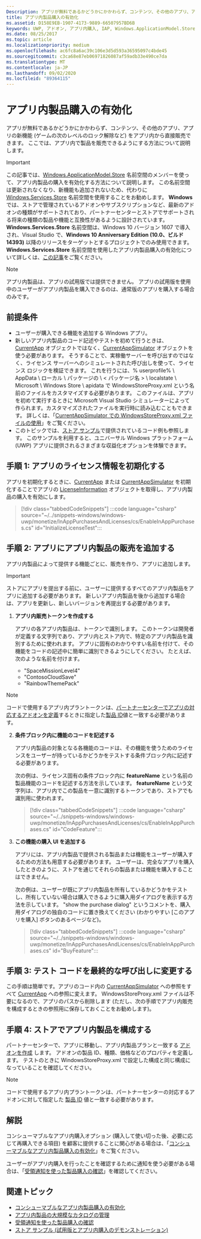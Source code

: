 ```yaml
---
Description: アプリが無料であるかどうかにかかわらず、コンテンツ、その他のアプリ、アプリの新機能 (ゲームの次のレベルのロック解除など) をアプリ内から直接販売できます。 ここでは、アプリ内で製品を販売できるようにする方法について説明します。
title: アプリ内製品購入の有効化
ms.assetid: D158E9EB-1907-4173-9889-66507957BD6B
keywords: UWP, アドオン, アプリ内購入, IAP, Windows.ApplicationModel.Store
ms.date: 08/25/2017
ms.topic: article
ms.localizationpriority: medium
ms.openlocfilehash: ac6fc8a6ac39c106e3d5d593a36595097c4bde45
ms.sourcegitcommit: c3ca68e87eb06971826087af59adb33e490ce7da
ms.translationtype: MT
ms.contentlocale: ja-JP
ms.lasthandoff: 09/02/2020
ms.locfileid: "89364115"
---
```

# <a name="enable-in-app-product-purchases"></a>アプリ内製品購入の有効化

アプリが無料であるかどうかにかかわらず、コンテンツ、その他のアプリ、アプリの新機能 (ゲームの次のレベルのロック解除など) をアプリ内から直接販売できます。 ここでは、アプリ内で製品を販売できるようにする方法について説明します。

> [!IMPORTANT]
> この記事では、[Windows.ApplicationModel.Store](/uwp/api/windows.applicationmodel.store) 名前空間のメンバーを使って、アプリ内製品の購入を有効化する方法について説明します。 この名前空間は更新されなくなり、新機能も追加されないため、代わりに [Windows.Services.Store](/uwp/api/windows.services.store) 名前空間を使用することをお勧めします。 **Windows**では、ストアで管理されているアドオンやサブスクリプションなど、最新のアドオンの種類がサポートされており、パートナーセンターとストアでサポートされる将来の種類の製品や機能と互換性があるように設計されています。 **Windows.Services.Store** 名前空間は、Windows 10 バージョン 1607 で導入され、Visual Studio で、**Windows 10 Anniversary Edition (10.0、ビルド 14393)** 以降のリリースをターゲットとするプロジェクトでのみ使用できます。 **Windows.Services.Store** 名前空間を使用したアプリ内製品購入の有効化について詳しくは、[この記事](enable-in-app-purchases-of-apps-and-add-ons.md)をご覧ください。

> [!NOTE]
> アプリ内製品は、アプリの試用版では提供できません。 アプリの試用版を使用中のユーザーがアプリ内製品を購入できるのは、通常版のアプリを購入する場合のみです。

## <a name="prerequisites"></a>前提条件

-   ユーザーが購入できる機能を追加する Windows アプリ。
-   新しいアプリ内製品のコード記述やテストを初めて行うときは、[CurrentApp](/uwp/api/Windows.ApplicationModel.Store.CurrentApp) オブジェクトではなく、[CurrentAppSimulator](/uwp/api/Windows.ApplicationModel.Store.CurrentAppSimulator) オブジェクトを使う必要があります。 そうすることで、実稼働サーバーを呼び出すのではなく、ライセンス サーバーへのシミュレートされた呼び出しを使って、ライセンス ロジックを検証できます。 これを行うには、% userprofile% \\ AppData \\ ローカル \\ パッケージの \\ &lt; パッケージ名 &gt; \\ localstate \\ Microsoft \\ Windows Store \\ apidata で WindowsStoreProxy.xml という名前のファイルをカスタマイズする必要があります。 このファイルは、アプリを初めて実行するときに Microsoft Visual Studio シミュレーターによって作られます。カスタマイズされたファイルを実行時に読み込むこともできます。 詳しくは、「[CurrentAppSimulator での WindowsStoreProxy.xml ファイルの使用](in-app-purchases-and-trials-using-the-windows-applicationmodel-store-namespace.md#proxy)」をご覧ください。
-   このトピックでは、[ストア サンプル](https://github.com/Microsoft/Windows-universal-samples/tree/win10-1507/Samples/Store)で提供されているコード例も参照します。 このサンプルを利用すると、ユニバーサル Windows プラットフォーム (UWP) アプリに提供されるさまざまな収益化オプションを体験できます。

## <a name="step-1-initialize-the-license-info-for-your-app"></a>手順 1: アプリのライセンス情報を初期化する

アプリを初期化するときに、[CurrentApp](/uwp/api/Windows.ApplicationModel.Store.CurrentApp) または [CurrentAppSimulator](/uwp/api/Windows.ApplicationModel.Store.CurrentAppSimulator) を初期化することでアプリの [LicenseInformation](/uwp/api/Windows.ApplicationModel.Store.LicenseInformation) オブジェクトを取得し、アプリ内製品の購入を有効にします。

> [!div class="tabbedCodeSnippets"]
:::code language="csharp" source="~/../snippets-windows/windows-uwp/monetize/InAppPurchasesAndLicenses/cs/EnableInAppPurchases.cs" id="InitializeLicenseTest":::

## <a name="step-2-add-the-in-app-offers-to-your-app"></a>手順 2: アプリにアプリ内製品の販売を追加する

アプリ内製品によって提供する機能ごとに、販売を作り、アプリに追加します。

> [!IMPORTANT]
> ストアにアプリを提出する前に、ユーザーに提供するすべてのアプリ内製品をアプリに追加する必要があります。 新しいアプリ内製品を後から追加する場合は、アプリを更新し、新しいバージョンを再提出する必要があります。

1.  **アプリ内販売トークンを作成する**

    アプリの各アプリ内製品は、トークンで識別します。 このトークンは開発者が定義する文字列であり、アプリ内とストア内で、特定のアプリ内製品を識別するために使われます。 アプリに固有のわかりやすい名前を付けて、その機能をコードの記述中に簡単に識別できるようにしてください。 たとえば、次のような名前を付けます。

    * "SpaceMissionLevel4"
    * "ContosoCloudSave"
    * "RainbowThemePack"

  > [!NOTE]
  > コードで使用するアプリ内プラントークンは、[パートナーセンターでアプリの対応するアドオンを定義](../publish/add-on-submissions.md)するときに指定した[製品 ID](../publish/set-your-add-on-product-id.md#product-id)値と一致する必要があります。

2.  **条件ブロック内に機能のコードを記述する**

    アプリ内製品の対象となる各機能のコードは、その機能を使うためのライセンスをユーザーが持っているかどうかをテストする条件ブロック内に記述する必要があります。

    次の例は、ライセンス固有の条件ブロック内に **featureName** という名前の製品機能のコードを記述する方法を示しています。 **featureName** という文字列は、アプリ内でこの製品を一意に識別するトークンであり、ストアでも識別用に使われます。

    > [!div class="tabbedCodeSnippets"]
    :::code language="csharp" source="~/../snippets-windows/windows-uwp/monetize/InAppPurchasesAndLicenses/cs/EnableInAppPurchases.cs" id="CodeFeature":::

3.  **この機能の購入 UI を追加する**

    アプリには、アプリ内製品で提供される製品または機能をユーザーが購入するための方法も用意する必要があります。 ユーザーは、完全なアプリを購入したときのように、ストアを通じてそれらの製品または機能を購入することはできません。

    次の例は、ユーザーが既にアプリ内製品を所有しているかどうかをテストし、所有していない場合は購入できるように購入用ダイアログを表示する方法を示しています。 "show the purchase dialog" というコメントを、購入用ダイアログの独自のコードに置き換えてください (わかりやすい [このアプリを購入]  ボタンのあるページなど)。

    > [!div class="tabbedCodeSnippets"]
    :::code language="csharp" source="~/../snippets-windows/windows-uwp/monetize/InAppPurchasesAndLicenses/cs/EnableInAppPurchases.cs" id="BuyFeature":::

## <a name="step-3-change-the-test-code-to-the-final-calls"></a>手順 3: テスト コードを最終的な呼び出しに変更する

この手順は簡単です。アプリのコード内の [CurrentAppSimulator](/uwp/api/Windows.ApplicationModel.Store.CurrentAppSimulator) への参照をすべて [CurrentApp](/uwp/api/Windows.ApplicationModel.Store.CurrentApp) への参照に変えます。 WindowsStoreProxy.xml ファイルは不要になるので、アプリのパスから削除します (ただし、次の手順でアプリ内販売を構成するときの参照用に保存しておくことをお勧めします)。

## <a name="step-4-configure-the-in-app-product-offer-in-the-store"></a>手順 4: ストアでアプリ内製品を構成する

パートナーセンターで、アプリに移動し、アプリ内製品プランと一致する [アドオンを作成](../publish/add-on-submissions.md) します。 アドオンの製品 ID、種類、価格などのプロパティを定義します。 テストのときに WindowsStoreProxy.xml で設定した構成と同じ構成になっていることを確認してください。

  > [!NOTE]
  > コードで使用するアプリ内プラントークンは、パートナーセンターの対応するアドオンに対して指定した [製品 ID](../publish/set-your-add-on-product-id.md#product-id) 値と一致する必要があります。

## <a name="remarks"></a>解説

コンシューマブルなアプリ内購入オプション (購入して使い切った後、必要に応じて再購入できる項目) を顧客に提供することに関心がある場合は、「[コンシューマブルなアプリ内製品購入の有効化](enable-consumable-in-app-product-purchases.md)」をご覧ください。

ユーザーがアプリ内購入を行ったことを確認するために通知を使う必要がある場合は、「[受領通知を使った製品購入の確認](use-receipts-to-verify-product-purchases.md)」を確認してください。

## <a name="related-topics"></a>関連トピック


* [コンシューマブルなアプリ内製品購入の有効化](enable-consumable-in-app-product-purchases.md)
* [アプリ内製品の大規模なカタログの管理](manage-a-large-catalog-of-in-app-products.md)
* [受領通知を使った製品購入の確認](use-receipts-to-verify-product-purchases.md)
* [ストア サンプル (試用版とアプリ内購入のデモンストレーション)](https://github.com/Microsoft/Windows-universal-samples/tree/win10-1507/Samples/Store)
